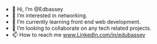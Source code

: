 - 👋 Hi, I’m @Edbassey
- 👀 I’m interested in networking.
- 🌱 I’m currently learning front end web development.
- 💞️ I’m looking to collaborate on any tech related projects.
- 📫 How to reach me www.LinkedIn.com/in/edubassey

<!---
Edbassey/Edbassey is a ✨ special ✨ repository because its `README.md` (this file) appears on your GitHub profile.
You can click the Preview link to take a look at your changes.
--->
